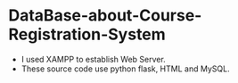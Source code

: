 # DataBase-about-Course-Registration-System
* I used XAMPP to establish Web Server.
* These source code use python flask, HTML and MySQL.
